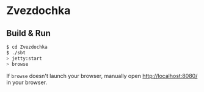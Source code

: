 # Zvezdochka #

## Build & Run ##

```sh
$ cd Zvezdochka
$ ./sbt
> jetty:start
> browse
```

If `browse` doesn't launch your browser, manually open [http://localhost:8080/](http://localhost:8080/) in your browser.
